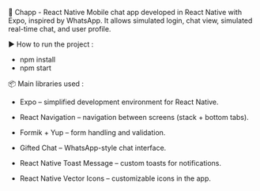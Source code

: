 📱 Chapp - React Native
Mobile chat app developed in React Native with Expo, inspired by WhatsApp. It allows simulated login, chat view, simulated real-time chat, and user profile.

▶️ How to run the project : 
- npm install
- npm start

📦 Main libraries used :
- Expo – simplified development environment for React Native.

- React Navigation – navigation between screens (stack + bottom tabs).

- Formik + Yup – form handling and validation.

- Gifted Chat – WhatsApp-style chat interface.

- React Native Toast Message – custom toasts for notifications.

- React Native Vector Icons – customizable icons in the app.
